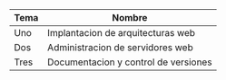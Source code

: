 | Tema | Nombre | 
| -- | -- |
| Uno | Implantacion de arquitecturas web | 
| Dos | Administracion de servidores web | 
| Tres | Documentacion y control de versiones | 